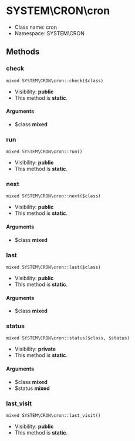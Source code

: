 SYSTEM\CRON\cron
===============






* Class name: cron
* Namespace: SYSTEM\CRON







Methods
-------


### check

    mixed SYSTEM\CRON\cron::check($class)





* Visibility: **public**
* This method is **static**.


#### Arguments
* $class **mixed**



### run

    mixed SYSTEM\CRON\cron::run()





* Visibility: **public**
* This method is **static**.




### next

    mixed SYSTEM\CRON\cron::next($class)





* Visibility: **public**
* This method is **static**.


#### Arguments
* $class **mixed**



### last

    mixed SYSTEM\CRON\cron::last($class)





* Visibility: **public**
* This method is **static**.


#### Arguments
* $class **mixed**



### status

    mixed SYSTEM\CRON\cron::status($class, $status)





* Visibility: **private**
* This method is **static**.


#### Arguments
* $class **mixed**
* $status **mixed**



### last_visit

    mixed SYSTEM\CRON\cron::last_visit()





* Visibility: **public**
* This method is **static**.




